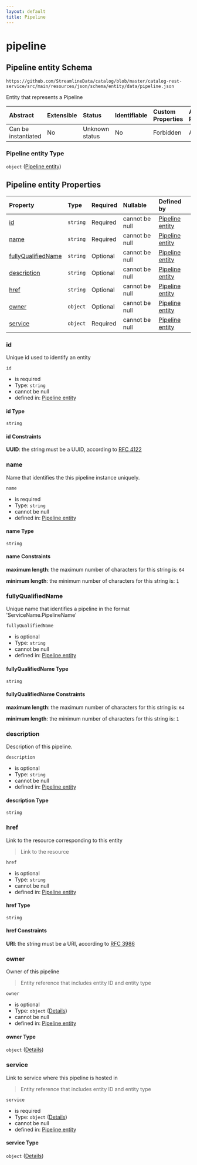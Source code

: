 ```yaml
---
layout: default
title: Pipeline
---
```


# pipeline

## Pipeline entity Schema

```text
https://github.com/StreamlineData/catalog/blob/master/catalog-rest-service/src/main/resources/json/schema/entity/data/pipeline.json
```

Entity that represents a Pipeline

| Abstract | Extensible | Status | Identifiable | Custom Properties | Additional Properties | Access Restrictions | Defined In |
| :--- | :--- | :--- | :--- | :--- | :--- | :--- | :--- |
| Can be instantiated | No | Unknown status | No | Forbidden | Allowed | none | [pipeline.json](pipeline.md) |

### Pipeline entity Type

`object` \([Pipeline entity](pipeline.md)\)

## Pipeline entity Properties

| Property | Type | Required | Nullable | Defined by |
| :--- | :--- | :--- | :--- | :--- |
| [id](pipeline.md#id) | `string` | Required | cannot be null | [Pipeline entity](../../types/common/common-definitions-uuid.md) |
| [name](pipeline.md#name) | `string` | Required | cannot be null | [Pipeline entity](pipeline-properties-name.md) |
| [fullyQualifiedName](pipeline.md#fullyqualifiedname) | `string` | Optional | cannot be null | [Pipeline entity](pipeline-properties-fullyqualifiedname.md) |
| [description](pipeline.md#description) | `string` | Optional | cannot be null | [Pipeline entity](pipeline-properties-description.md) |
| [href](pipeline.md#href) | `string` | Optional | cannot be null | [Pipeline entity](../../types/common/common-definitions-href.md) |
| [owner](pipeline.md#owner) | `object` | Optional | cannot be null | [Pipeline entity](../../types/common/common-definitions-entityreference.md) |
| [service](pipeline.md#service) | `object` | Required | cannot be null | [Pipeline entity](../../types/common/common-definitions-entityreference.md) |

### id

Unique id used to identify an entity

`id`

* is required
* Type: `string`
* cannot be null
* defined in: [Pipeline entity](../../types/common/common-definitions-uuid.md)

#### id Type

`string`

#### id Constraints

**UUID**: the string must be a UUID, according to [RFC 4122](https://tools.ietf.org/html/rfc4122)

### name

Name that identifies the this pipeline instance uniquely.

`name`

* is required
* Type: `string`
* cannot be null
* defined in: [Pipeline entity](pipeline-properties-name.md)

#### name Type

`string`

#### name Constraints

**maximum length**: the maximum number of characters for this string is: `64`

**minimum length**: the minimum number of characters for this string is: `1`

### fullyQualifiedName

Unique name that identifies a pipeline in the format 'ServiceName.PipelineName'

`fullyQualifiedName`

* is optional
* Type: `string`
* cannot be null
* defined in: [Pipeline entity](pipeline-properties-fullyqualifiedname.md)

#### fullyQualifiedName Type

`string`

#### fullyQualifiedName Constraints

**maximum length**: the maximum number of characters for this string is: `64`

**minimum length**: the minimum number of characters for this string is: `1`

### description

Description of this pipeline.

`description`

* is optional
* Type: `string`
* cannot be null
* defined in: [Pipeline entity](pipeline-properties-description.md)

#### description Type

`string`

### href

Link to the resource corresponding to this entity

> Link to the resource

`href`

* is optional
* Type: `string`
* cannot be null
* defined in: [Pipeline entity](../../types/common/common-definitions-href.md)

#### href Type

`string`

#### href Constraints

**URI**: the string must be a URI, according to [RFC 3986](https://tools.ietf.org/html/rfc3986)

### owner

Owner of this pipeline

> Entity reference that includes entity ID and entity type

`owner`

* is optional
* Type: `object` \([Details](../../types/common/common-definitions-entityreference.md)\)
* cannot be null
* defined in: [Pipeline entity](../../types/common/common-definitions-entityreference.md)

#### owner Type

`object` \([Details](../../types/common/common-definitions-entityreference.md)\)

### service

Link to service where this pipeline is hosted in

> Entity reference that includes entity ID and entity type

`service`

* is required
* Type: `object` \([Details](../../types/common/common-definitions-entityreference.md)\)
* cannot be null
* defined in: [Pipeline entity](../../types/common/common-definitions-entityreference.md)

#### service Type

`object` \([Details](../../types/common/common-definitions-entityreference.md)\)

